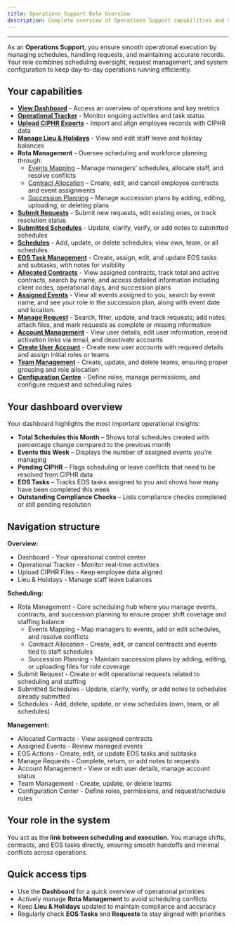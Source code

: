 ```yaml
---
title: Operations Support Role Overview
description: Complete overview of Operations Support capabilities and responsibilities
---
```


---

As an **Operations Support**, you ensure smooth operational execution by managing schedules, handling requests, and maintaining accurate records. Your role combines scheduling oversight, request management, and system configuration to keep day-to-day operations running efficiently.

## Your capabilities

- **[View Dashboard](/roles/ops-support/ops-support-dashboard)** - Access an overview of operations and key metrics
- **[Operational Tracker](/roles/ops-support/ops-support-operational-tracker)** - Monitor ongoing activities and task status
- **[Upload CIPHR Exports](/roles/ops-support/ops-support-ciphr-integration)** - Import and align employee records with CIPHR data
- **[Manage Lieu & Holidays](/roles/ops-support/ops-support-holidays-lieu)** - View and edit staff leave and holiday balances
- **Rota Management** - Oversee scheduling and workforce planning through:
  - [Events Mapping](/roles/ops-support/ops-support-events-mapping) – Manage managers’ schedules, allocate staff, and resolve conflicts
  - [Contract Allocation](/roles/ops-support/ops-support-contract-allocation) – Create, edit, and cancel employee contracts and event assignments
  - [Succession Planning](/roles/ops-support/ops-support-succession-planning) – Manage succession plans by adding, editing, uploading, or deleting plans
- **[Submit Requests](/roles/ops-support/ops-support-submit-requests)** - Submit new requests, edit existing ones, or track resolution status
- **[Submitted Schedules](/roles/ops-support/ops-support-submitted-schedules)** - Update, clarify, verify, or add notes to submitted schedules
- **[Schedules](/roles/ops-support/ops-support-schedules)** - Add, update, or delete schedules; view own, team, or all schedules
- **[EOS Task Management](/roles/ops-support/ops-support-eos-action)** - Create, assign, edit, and update EOS tasks and subtasks, with notes for visibility
- **[Allocated Contracts](/roles/ops-support/ops-support-allocated-contracts)** - View assigned contracts, track total and active contracts, search by name, and access detailed information including client codes, operational days, and succession plans
- **[Assigned Events](/roles/ops-support/ops-support-assigned-events)** - View all events assigned to you, search by event name, and see your role in the succession plan, along with event date and location.
- **[Manage Request](/roles/ops-support/ops-support-manage-request)** - Search, filter, update, and track requests; add notes, attach files, and mark requests as complete or missing information
- **[Account Management](/roles/ops-support/ops-support-account-management)** - View user details, edit user information, resend activation links via email, and deactivate accounts
- **[Create User Account](/roles/ops-support/ops-support-create-account)** - Create new user accounts with required details and assign initial roles or teams
- **[Team Management](/roles/ops-support/ops-support-team-management)** - Create, update, and delete teams, ensuring proper grouping and role allocation
- **[Configuration Centre](/roles/ops-support/ops-support-configuration-centre)** - Define roles, manage permissions, and configure request and scheduling rules

## Your dashboard overview

Your dashboard highlights the most important operational insights:

- **Total Schedules this Month** – Shows total schedules created with percentage change compared to the previous month
- **Events this Week** – Displays the number of assigned events you’re managing
- **Pending CIPHR** – Flags scheduling or leave conflicts that need to be resolved from CIPHR data
- **EOS Tasks** – Tracks EOS tasks assigned to you and shows how many have been completed this week
- **Outstanding Compliance Checks** – Lists compliance checks completed or still pending resolution

## Navigation structure

**Overview:**

- Dashboard - Your operational control center
- Operational Tracker - Monitor real-time activities
- Upload CIPHR Files - Keep employee data aligned
- Lieu & Holidays - Manage staff leave balances

**Scheduling:**

- Rota Management - Core scheduling hub where you manage events, contracts, and succession planning to ensure proper shift coverage and staffing balance
  - Events Mapping - Map managers to events, add or edit schedules, and resolve conflicts
  - Contract Allocation - Create, edit, or cancel contracts and events tied to staff schedules
  - Succession Planning - Maintain succession plans by adding, editing, or uploading files for role coverage
- Submit Request - Create or edit operational requests related to scheduling and staffing
- Submitted Schedules - Update, clarify, verify, or add notes to schedules already submitted
- Schedules - Add, delete, update, or view schedules (own, team, or all schedules)

**Management:**

- Allocated Contracts - View assigned contracts
- Assigned Events - Review managed events
- EOS Actions - Create, edit, or update EOS tasks and subtasks
- Manage Requests - Complete, return, or add notes to requests
- Account Management - View or edit user details, manage account status
- Team Management - Create, update, or delete teams
- Configuration Center - Define roles, permissions, and request/schedule rules

## Your role in the system

You act as the **link between scheduling and execution**. You manage shifts, contracts, and EOS tasks directly, ensuring smooth handoffs and minimal conflicts across operations.

## Quick access tips

- Use the **Dashboard** for a quick overview of operational priorities
- Actively manage **Rota Management** to avoid scheduling conflicts
- Keep **Lieu & Holidays** updated to maintain compliance and accuracy
- Regularly check **EOS Tasks** and **Requests** to stay aligned with priorities
